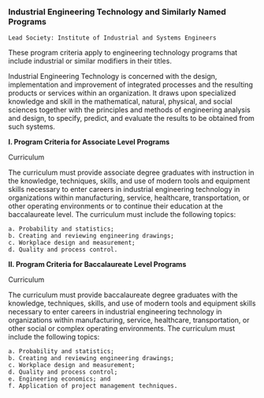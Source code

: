 

### Industrial Engineering Technology and Similarly Named Programs

```
Lead Society: Institute of Industrial and Systems Engineers
```
These program criteria apply to engineering technology programs that include
industrial or similar modifiers in their titles.

Industrial Engineering Technology is concerned with the design, implementation and
improvement of integrated processes and the resulting products or services within an
organization. It draws upon specialized knowledge and skill in the mathematical,
natural, physical, and social sciences together with the principles and methods of
engineering analysis and design, to specify, predict, and evaluate the results to be
obtained from such systems.

**I. Program Criteria for Associate Level Programs**

Curriculum

The curriculum must provide associate degree graduates with instruction in the
knowledge, techniques, skills, and use of modern tools and equipment skills necessary
to enter careers in industrial engineering technology in organizations within
manufacturing, service, healthcare, transportation, or other operating environments or
to continue their education at the baccalaureate level. The curriculum must include the
following topics:

```
a. Probability and statistics;
b. Creating and reviewing engineering drawings;
c. Workplace design and measurement;
d. Quality and process control.
```
**II. Program Criteria for Baccalaureate Level Programs**

Curriculum

The curriculum must provide baccalaureate degree graduates with the knowledge,
techniques, skills, and use of modern tools and equipment skills necessary to enter
careers in industrial engineering technology in organizations within manufacturing,
service, healthcare, transportation, or other social or complex operating environments.
The curriculum must include the following topics:

```
a. Probability and statistics;
b. Creating and reviewing engineering drawings;
c. Workplace design and measurement;
d. Quality and process control;
e. Engineering economics; and
f. Application of project management techniques.
```